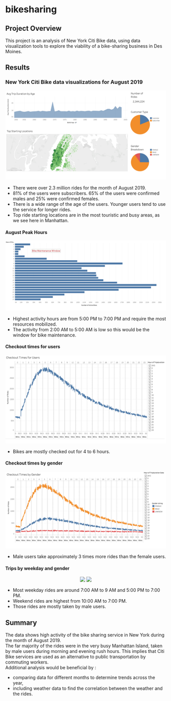 # bikesharing

## Project Overview
This project is an analysis of New York Citi Bike data, using data visualization tools to explore the viability of a bike-sharing business in Des Moines.

## Results

### New York Citi Bike data visualizations for August 2019

![alt text](https://github.com/SThieshen/bikesharing/blob/main/development/Avg_trip_loc.png)

- There were over 2.3 million rides for the month of August 2019.
- 81% of the users were subscribers. 65% of the users were confirmed males and 25% were confirmed females.
- There is a wide range of the age of the users. Younger users tend to use the service for longer rides.
- Top ride starting locations are in the most touristic and busy areas, as we see here in Manhattan.

#### August Peak Hours
![alt text](https://github.com/SThieshen/bikesharing/blob/main/development/bike_maintenance.png)

- Highest activity hours are from 5:00 PM to 7:00 PM and require the most resources mobilized.
- The activity from 2:00 AM to 5:00 AM is low so this would be the window for bike maintenance.


#### Checkout times for users
![alt text](https://github.com/SThieshen/bikesharing/blob/main/development/checkout_times.png)

- Bikes are mostly checked out for 4 to 6 hours.


#### Checkout times by gender
![alt text](https://github.com/SThieshen/bikesharing/blob/main/development/checkout_gender.png)

- Male users take approximately 3 times more rides than the female users.



#### Trips by weekday and gender
<p align="center">
    <img src="https://user-images.githubusercontent.com/68669675/97826316-e9e18b00-1c86-11eb-814c-b558ed34335d.png">
    <img src="https://user-images.githubusercontent.com/68669675/97826317-e9e18b00-1c86-11eb-9559-f06b93418b58.png">
</p>

- Most weekday rides are around 7:00 AM to 9 AM and 5:00 PM to 7:00 PM.
- Weekend rides are highest from 10:00 AM to 7:00 PM.
- Those rides are mostly taken by male users.


## Summary
The data shows high activity of the bike sharing service in New York during the month of August 2019.\
The far majority of the rides were in the very busy Manhattan Island, taken by male users during morning and evening rush hours. This implies that Citi Bike services are used as an alternative to public transportation by commuting workers.\
Additional analysis would be beneficial by :
- comparing data for different months to determine trends across the year,
- including weather data to find the correlation between the weather and the rides. 
